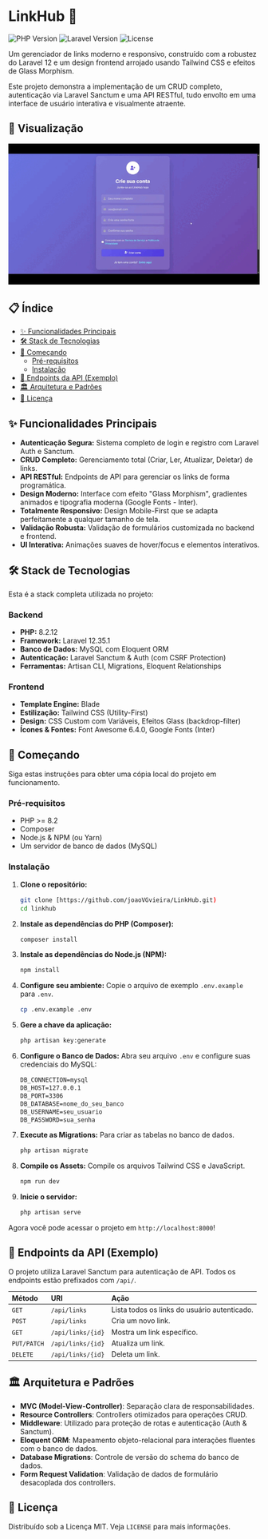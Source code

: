 # LinkHub 🚀

![PHP Version](https://img.shields.io/badge/PHP-8.2.12-777BB4)
![Laravel Version](https://img.shields.io/badge/Laravel-12.35.1-FF2D20)
![License](https://img.shields.io/badge/License-MIT-blue.svg)

Um gerenciador de links moderno e responsivo, construído com a robustez do Laravel 12 e um design frontend arrojado usando Tailwind CSS e efeitos de Glass Morphism.

Este projeto demonstra a implementação de um CRUD completo, autenticação via Laravel Sanctum e uma API RESTful, tudo envolto em uma interface de usuário interativa e visualmente atraente.

## 🎨 Visualização


![Exemplo de screenshot do projeto](gif\gif.gif)

## 📋 Índice

- [✨ Funcionalidades Principais](#-funcionalidades-principais)
- [🛠️ Stack de Tecnologias](#️-stack-de-tecnologias)
- [🚀 Começando](#-começando)
  - [Pré-requisitos](#pré-requisitos)
  - [Instalação](#instalação)
- [🔌 Endpoints da API (Exemplo)](#-endpoints-da-api-exemplo)
- [🏛️ Arquitetura e Padrões](#️-arquitetura-e-padrões)
- [📄 Licença](#-licença)

## ✨ Funcionalidades Principais

- **Autenticação Segura:** Sistema completo de login e registro com Laravel Auth e Sanctum.
- **CRUD Completo:** Gerenciamento total (Criar, Ler, Atualizar, Deletar) de links.
- **API RESTful:** Endpoints de API para gerenciar os links de forma programática.
- **Design Moderno:** Interface com efeito "Glass Morphism", gradientes animados e tipografia moderna (Google Fonts - Inter).
- **Totalmente Responsivo:** Design Mobile-First que se adapta perfeitamente a qualquer tamanho de tela.
- **Validação Robusta:** Validação de formulários customizada no backend e frontend.
- **UI Interativa:** Animações suaves de hover/focus e elementos interativos.

## 🛠️ Stack de Tecnologias

Esta é a stack completa utilizada no projeto:

### Backend
- **PHP:** 8.2.12
- **Framework:** Laravel 12.35.1
- **Banco de Dados:** MySQL com Eloquent ORM
- **Autenticação:** Laravel Sanctum & Auth (com CSRF Protection)
- **Ferramentas:** Artisan CLI, Migrations, Eloquent Relationships

### Frontend
- **Template Engine:** Blade
- **Estilização:** Tailwind CSS (Utility-First)
- **Design:** CSS Custom com Variáveis, Efeitos Glass (backdrop-filter)
- **Ícones & Fontes:** Font Awesome 6.4.0, Google Fonts (Inter)

## 🚀 Começando

Siga estas instruções para obter uma cópia local do projeto em funcionamento.

### Pré-requisitos

- PHP >= 8.2
- Composer
- Node.js & NPM (ou Yarn)
- Um servidor de banco de dados (MySQL)

### Instalação

1.  **Clone o repositório:**
    ```sh
    git clone [https://github.com/joaoVGvieira/LinkHub.git)
    cd linkhub
    ```

2.  **Instale as dependências do PHP (Composer):**
    ```sh
    composer install
    ```

3.  **Instale as dependências do Node.js (NPM):**
    ```sh
    npm install
    ```

4.  **Configure seu ambiente:**
    Copie o arquivo de exemplo `.env.example` para `.env`.
    ```sh
    cp .env.example .env
    ```

5.  **Gere a chave da aplicação:**
    ```sh
    php artisan key:generate
    ```

6.  **Configure o Banco de Dados:**
    Abra seu arquivo `.env` e configure suas credenciais do MySQL:
    ```
    DB_CONNECTION=mysql
    DB_HOST=127.0.0.1
    DB_PORT=3306
    DB_DATABASE=nome_do_seu_banco
    DB_USERNAME=seu_usuario
    DB_PASSWORD=sua_senha
    ```

7.  **Execute as Migrations:**
    Para criar as tabelas no banco de dados.
    ```sh
    php artisan migrate
    ```

8.  **Compile os Assets:**
    Compile os arquivos Tailwind CSS e JavaScript.
    ```sh
    npm run dev
    ```

9.  **Inicie o servidor:**
    ```sh
    php artisan serve
    ```

Agora você pode acessar o projeto em `http://localhost:8000`!

## 🔌 Endpoints da API (Exemplo)

O projeto utiliza Laravel Sanctum para autenticação de API. Todos os endpoints estão prefixados com `/api/`.

| Método | URI | Ação |
| :--- | :--- | :--- |
| `GET` | `/api/links` | Lista todos os links do usuário autenticado. |
| `POST` | `/api/links` | Cria um novo link. |
| `GET` | `/api/links/{id}` | Mostra um link específico. |
| `PUT/PATCH` | `/api/links/{id}` | Atualiza um link. |
| `DELETE` | `/api/links/{id}` | Deleta um link. |

## 🏛️ Arquitetura e Padrões

- **MVC (Model-View-Controller)**: Separação clara de responsabilidades.
- **Resource Controllers**: Controllers otimizados para operações CRUD.
- **Middleware**: Utilizado para proteção de rotas e autenticação (Auth & Sanctum).
- **Eloquent ORM**: Mapeamento objeto-relacional para interações fluentes com o banco de dados.
- **Database Migrations**: Controle de versão do schema do banco de dados.
- **Form Request Validation**: Validação de dados de formulário desacoplada dos controllers.

## 📄 Licença

Distribuído sob a Licença MIT. Veja `LICENSE` para mais informações.
